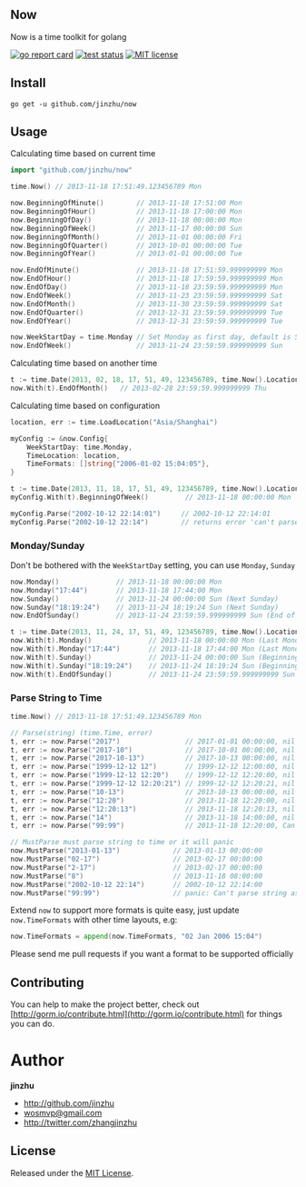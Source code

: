 ## Now

Now is a time toolkit for golang

[![go report card](https://goreportcard.com/badge/github.com/jinzhu/now "go report card")](https://goreportcard.com/report/github.com/jinzhu/now)
[![test status](https://github.com/jinzhu/now/workflows/tests/badge.svg?branch=master "test status")](https://github.com/jinzhu/now/actions)
[![MIT license](https://img.shields.io/badge/license-MIT-brightgreen.svg)](https://opensource.org/licenses/MIT)

## Install

```
go get -u github.com/jinzhu/now
```

## Usage

Calculating time based on current time

```go
import "github.com/jinzhu/now"

time.Now() // 2013-11-18 17:51:49.123456789 Mon

now.BeginningOfMinute()        // 2013-11-18 17:51:00 Mon
now.BeginningOfHour()          // 2013-11-18 17:00:00 Mon
now.BeginningOfDay()           // 2013-11-18 00:00:00 Mon
now.BeginningOfWeek()          // 2013-11-17 00:00:00 Sun
now.BeginningOfMonth()         // 2013-11-01 00:00:00 Fri
now.BeginningOfQuarter()       // 2013-10-01 00:00:00 Tue
now.BeginningOfYear()          // 2013-01-01 00:00:00 Tue

now.EndOfMinute()              // 2013-11-18 17:51:59.999999999 Mon
now.EndOfHour()                // 2013-11-18 17:59:59.999999999 Mon
now.EndOfDay()                 // 2013-11-18 23:59:59.999999999 Mon
now.EndOfWeek()                // 2013-11-23 23:59:59.999999999 Sat
now.EndOfMonth()               // 2013-11-30 23:59:59.999999999 Sat
now.EndOfQuarter()             // 2013-12-31 23:59:59.999999999 Tue
now.EndOfYear()                // 2013-12-31 23:59:59.999999999 Tue

now.WeekStartDay = time.Monday // Set Monday as first day, default is Sunday
now.EndOfWeek()                // 2013-11-24 23:59:59.999999999 Sun
```

Calculating time based on another time

```go
t := time.Date(2013, 02, 18, 17, 51, 49, 123456789, time.Now().Location())
now.With(t).EndOfMonth()   // 2013-02-28 23:59:59.999999999 Thu
```

Calculating time based on configuration

```go
location, err := time.LoadLocation("Asia/Shanghai")

myConfig := &now.Config{
	WeekStartDay: time.Monday,
	TimeLocation: location,
	TimeFormats: []string{"2006-01-02 15:04:05"},
}

t := time.Date(2013, 11, 18, 17, 51, 49, 123456789, time.Now().Location()) // // 2013-11-18 17:51:49.123456789 Mon
myConfig.With(t).BeginningOfWeek()         // 2013-11-18 00:00:00 Mon

myConfig.Parse("2002-10-12 22:14:01")     // 2002-10-12 22:14:01
myConfig.Parse("2002-10-12 22:14")        // returns error 'can't parse string as time: 2002-10-12 22:14'
```

### Monday/Sunday

Don't be bothered with the `WeekStartDay` setting, you can use `Monday`, `Sunday`

```go
now.Monday()              // 2013-11-18 00:00:00 Mon
now.Monday("17:44")       // 2013-11-18 17:44:00 Mon
now.Sunday()              // 2013-11-24 00:00:00 Sun (Next Sunday)
now.Sunday("18:19:24")    // 2013-11-24 18:19:24 Sun (Next Sunday)
now.EndOfSunday()         // 2013-11-24 23:59:59.999999999 Sun (End of next Sunday)

t := time.Date(2013, 11, 24, 17, 51, 49, 123456789, time.Now().Location()) // 2013-11-24 17:51:49.123456789 Sun
now.With(t).Monday()              // 2013-11-18 00:00:00 Mon (Last Monday if today is Sunday)
now.With(t).Monday("17:44")       // 2013-11-18 17:44:00 Mon (Last Monday if today is Sunday)
now.With(t).Sunday()              // 2013-11-24 00:00:00 Sun (Beginning Of Today if today is Sunday)
now.With(t).Sunday("18:19:24")    // 2013-11-24 18:19:24 Sun (Beginning Of Today if today is Sunday)
now.With(t).EndOfSunday()         // 2013-11-24 23:59:59.999999999 Sun (End of Today if today is Sunday)
```

### Parse String to Time

```go
time.Now() // 2013-11-18 17:51:49.123456789 Mon

// Parse(string) (time.Time, error)
t, err := now.Parse("2017")                // 2017-01-01 00:00:00, nil
t, err := now.Parse("2017-10")             // 2017-10-01 00:00:00, nil
t, err := now.Parse("2017-10-13")          // 2017-10-13 00:00:00, nil
t, err := now.Parse("1999-12-12 12")       // 1999-12-12 12:00:00, nil
t, err := now.Parse("1999-12-12 12:20")    // 1999-12-12 12:20:00, nil
t, err := now.Parse("1999-12-12 12:20:21") // 1999-12-12 12:20:21, nil
t, err := now.Parse("10-13")               // 2013-10-13 00:00:00, nil
t, err := now.Parse("12:20")               // 2013-11-18 12:20:00, nil
t, err := now.Parse("12:20:13")            // 2013-11-18 12:20:13, nil
t, err := now.Parse("14")                  // 2013-11-18 14:00:00, nil
t, err := now.Parse("99:99")               // 2013-11-18 12:20:00, Can't parse string as time: 99:99

// MustParse must parse string to time or it will panic
now.MustParse("2013-01-13")             // 2013-01-13 00:00:00
now.MustParse("02-17")                  // 2013-02-17 00:00:00
now.MustParse("2-17")                   // 2013-02-17 00:00:00
now.MustParse("8")                      // 2013-11-18 08:00:00
now.MustParse("2002-10-12 22:14")       // 2002-10-12 22:14:00
now.MustParse("99:99")                  // panic: Can't parse string as time: 99:99
```

Extend `now` to support more formats is quite easy, just update `now.TimeFormats` with other time layouts, e.g:

```go
now.TimeFormats = append(now.TimeFormats, "02 Jan 2006 15:04")
```

Please send me pull requests if you want a format to be supported officially

## Contributing

You can help to make the project better, check out [http://gorm.io/contribute.html](http://gorm.io/contribute.html) for things you can do.

# Author

**jinzhu**

* <http://github.com/jinzhu>
* <wosmvp@gmail.com>
* <http://twitter.com/zhangjinzhu>

## License

Released under the [MIT License](http://www.opensource.org/licenses/MIT).